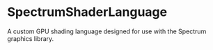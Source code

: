 # SpectrumShaderLanguage
A custom GPU shading language designed for use with the Spectrum graphics library.
